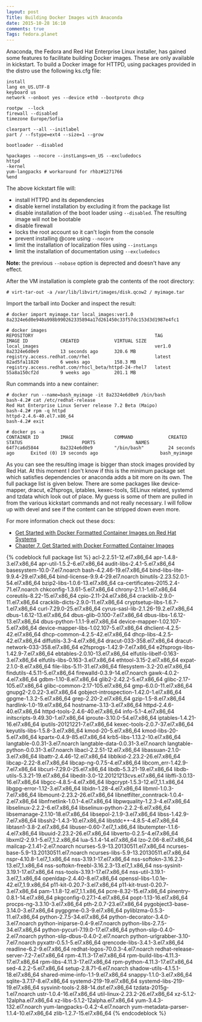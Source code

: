 ```yaml
---
layout: post
Title: Building Docker Images with Anaconda
date: 2015-10-28 16:10
comments: true
Tags: fedora.planet
---
```


Anaconda, the Fedora and Red Hat Enterprise Linux installer, has gained some
features to facilitate building Docker images. These are only available
in kickstart. To build a Docker image for HTTPD, using packages provided in the
distro use the following ks.cfg file:

    install
    lang en_US.UTF-8
    keyboard us
    network --onboot yes --device eth0 --bootproto dhcp

    rootpw  --lock
    firewall --disabled
    timezone Europe/Sofia

    clearpart --all --initlabel
    part / --fstype=ext4 --size=1 --grow

    bootloader --disabled

    %packages --nocore --instLangs=en_US --excludedocs
    httpd
    -kernel
    yum-langpacks # workaround for rhbz#1271766
    %end

The above kickstart file will:

* install HTTPD and its dependencies
* disable kernel installation by excluding it from the package list
* disable installation of the boot loader using `--disabled`. The resulting image
will not be bootable
* disable firewall
* locks the root account so it can't login from the console
* prevent installing @core using `--nocore`
* limit the installation of localization files using `--instLangs`
* limit the installation of documentation using `--excludedocs`

**Note:** the previous `--nobase` option is deprected and doesn't have any effect.


After the VM installation is complete grab the contents of the root directory:

    # virt-tar-out -a /var/lib/libvirt/images/disk.qcow2 / myimage.tar


Import the tarball into Docker and inspect the result:

    # docker import myimage.tar local_images:ver1.0
    8a2324e6d0e940a998b990262335894a17d261450c33f57dc153d3d1987e4fc1
    
    # docker images
    REPOSITORY                                             TAG                 IMAGE ID            CREATED             VIRTUAL SIZE
    local_images                                           ver1.0              8a2324e6d0e9        13 seconds ago      320.6 MB
    registry.access.redhat.com/rhel                        latest              82ad5fa11820        6 weeks ago         158.3 MB
    registry.access.redhat.com/rhscl_beta/httpd-24-rhel7   latest              55a8a150cf2d        9 weeks ago         201.1 MB

Run commands into a new container: 

    # docker run --name=bash_myimage -it 8a2324e6d0e9 /bin/bash
    bash-4.2# cat /etc/redhat-release 
    Red Hat Enterprise Linux Server release 7.2 Beta (Maipo)
    bash-4.2# rpm -q httpd
    httpd-2.4.6-40.el7.x86_64
    bash-4.2# exit

    # docker ps -a
    CONTAINER ID        IMAGE               COMMAND             CREATED             STATUS                      PORTS               NAMES
    64f7ca6d5844        8a2324e6d0e9        "/bin/bash"         24 seconds ago      Exited (0) 19 seconds ago                       bash_myimage


As you can see the resulting image is bigger than stock images provided by Red Hat.
At this moment I don't know if this is the minimum package set which satisfies
dependencies or anaconda adds a bit more on its own. The full package list is
given below. There are some packages like  device-mapper, dracut, e2fsprogs,
iptables, kexec-tools, SELinux related, systemd and tzdata which look out
of place. My guess is some of them are pulled in from the various kickstart
commands and not really necessary. I will follow up with devel and see if
the content can be stripped down even more.

For more information check out these docs:

* [Get Started with Docker Formatted Container Images on Red Hat Systems](https://access.redhat.com/articles/881893)
* [Chapter 7. Get Started with Docker Formatted Container Images](https://access.redhat.com/documentation/en/red-hat-enterprise-linux-atomic-host/version-7/red-hat-enterprise-linux-atomic-host-7-getting-started-with-containers/chapter-7-get-started-with-docker-formatted-container-images)

{% codeblock full package list %}
acl-2.2.51-12.el7.x86_64
apr-1.4.8-3.el7.x86_64
apr-util-1.5.2-6.el7.x86_64
audit-libs-2.4.1-5.el7.x86_64
basesystem-10.0-7.el7.noarch
bash-4.2.46-19.el7.x86_64
bind-libs-lite-9.9.4-29.el7.x86_64
bind-license-9.9.4-29.el7.noarch
binutils-2.23.52.0.1-54.el7.x86_64
bzip2-libs-1.0.6-13.el7.x86_64
ca-certificates-2015.2.4-71.el7.noarch
chkconfig-1.3.61-5.el7.x86_64
chrony-2.1.1-1.el7.x86_64
coreutils-8.22-15.el7.x86_64
cpio-2.11-24.el7.x86_64
cracklib-2.9.0-11.el7.x86_64
cracklib-dicts-2.9.0-11.el7.x86_64
cryptsetup-libs-1.6.7-1.el7.x86_64
curl-7.29.0-25.el7.x86_64
cyrus-sasl-lib-2.1.26-19.2.el7.x86_64
dbus-1.6.12-13.el7.x86_64
dbus-glib-0.100-7.el7.x86_64
dbus-libs-1.6.12-13.el7.x86_64
dbus-python-1.1.1-9.el7.x86_64
device-mapper-1.02.107-5.el7.x86_64
device-mapper-libs-1.02.107-5.el7.x86_64
dhclient-4.2.5-42.el7.x86_64
dhcp-common-4.2.5-42.el7.x86_64
dhcp-libs-4.2.5-42.el7.x86_64
diffutils-3.3-4.el7.x86_64
dracut-033-358.el7.x86_64
dracut-network-033-358.el7.x86_64
e2fsprogs-1.42.9-7.el7.x86_64
e2fsprogs-libs-1.42.9-7.el7.x86_64
ebtables-2.0.10-13.el7.x86_64
elfutils-libelf-0.163-3.el7.x86_64
elfutils-libs-0.163-3.el7.x86_64
ethtool-3.15-2.el7.x86_64
expat-2.1.0-8.el7.x86_64
file-libs-5.11-31.el7.x86_64
filesystem-3.2-20.el7.x86_64
findutils-4.5.11-5.el7.x86_64
firewalld-0.3.9-14.el7.noarch
gawk-4.0.2-4.el7.x86_64
gdbm-1.10-8.el7.x86_64
glib2-2.42.2-5.el7.x86_64
glibc-2.17-105.el7.x86_64
glibc-common-2.17-105.el7.x86_64
gmp-6.0.0-11.el7.x86_64
gnupg2-2.0.22-3.el7.x86_64
gobject-introspection-1.42.0-1.el7.x86_64
gpgme-1.3.2-5.el7.x86_64
grep-2.20-2.el7.x86_64
gzip-1.5-8.el7.x86_64
hardlink-1.0-19.el7.x86_64
hostname-3.13-3.el7.x86_64
httpd-2.4.6-40.el7.x86_64
httpd-tools-2.4.6-40.el7.x86_64
info-5.1-4.el7.x86_64
initscripts-9.49.30-1.el7.x86_64
iproute-3.10.0-54.el7.x86_64
iptables-1.4.21-16.el7.x86_64
iputils-20121221-7.el7.x86_64
kexec-tools-2.0.7-37.el7.x86_64
keyutils-libs-1.5.8-3.el7.x86_64
kmod-20-5.el7.x86_64
kmod-libs-20-5.el7.x86_64
kpartx-0.4.9-85.el7.x86_64
krb5-libs-1.13.2-10.el7.x86_64
langtable-0.0.31-3.el7.noarch
langtable-data-0.0.31-3.el7.noarch
langtable-python-0.0.31-3.el7.noarch
libacl-2.2.51-12.el7.x86_64
libassuan-2.1.0-3.el7.x86_64
libattr-2.4.46-12.el7.x86_64
libblkid-2.23.2-26.el7.x86_64
libcap-2.22-8.el7.x86_64
libcap-ng-0.7.5-4.el7.x86_64
libcom_err-1.42.9-7.el7.x86_64
libcurl-7.29.0-25.el7.x86_64
libdb-5.3.21-19.el7.x86_64
libdb-utils-5.3.21-19.el7.x86_64
libedit-3.0-12.20121213cvs.el7.x86_64
libffi-3.0.13-16.el7.x86_64
libgcc-4.8.5-4.el7.x86_64
libgcrypt-1.5.3-12.el7_1.1.x86_64
libgpg-error-1.12-3.el7.x86_64
libidn-1.28-4.el7.x86_64
libmnl-1.0.3-7.el7.x86_64
libmount-2.23.2-26.el7.x86_64
libnetfilter_conntrack-1.0.4-2.el7.x86_64
libnfnetlink-1.0.1-4.el7.x86_64
libpwquality-1.2.3-4.el7.x86_64
libselinux-2.2.2-6.el7.x86_64
libselinux-python-2.2.2-6.el7.x86_64
libsemanage-2.1.10-18.el7.x86_64
libsepol-2.1.9-3.el7.x86_64
libss-1.42.9-7.el7.x86_64
libssh2-1.4.3-10.el7.x86_64
libstdc++-4.8.5-4.el7.x86_64
libtasn1-3.8-2.el7.x86_64
libuser-0.60-7.el7_1.x86_64
libutempter-1.1.6-4.el7.x86_64
libuuid-2.23.2-26.el7.x86_64
libverto-0.2.5-4.el7.x86_64
libxml2-2.9.1-5.el7_1.2.x86_64
lua-5.1.4-14.el7.x86_64
lzo-2.06-8.el7.x86_64
mailcap-2.1.41-2.el7.noarch
ncurses-5.9-13.20130511.el7.x86_64
ncurses-base-5.9-13.20130511.el7.noarch
ncurses-libs-5.9-13.20130511.el7.x86_64
nspr-4.10.8-1.el7_1.x86_64
nss-3.19.1-17.el7.x86_64
nss-softokn-3.16.2.3-13.el7_1.x86_64
nss-softokn-freebl-3.16.2.3-13.el7_1.x86_64
nss-sysinit-3.19.1-17.el7.x86_64
nss-tools-3.19.1-17.el7.x86_64
nss-util-3.19.1-3.el7_1.x86_64
openldap-2.4.40-8.el7.x86_64
openssl-libs-1.0.1e-42.el7_1.9.x86_64
p11-kit-0.20.7-3.el7.x86_64
p11-kit-trust-0.20.7-3.el7.x86_64
pam-1.1.8-12.el7_1.1.x86_64
pcre-8.32-15.el7.x86_64
pinentry-0.8.1-14.el7.x86_64
pkgconfig-0.27.1-4.el7.x86_64
popt-1.13-16.el7.x86_64
procps-ng-3.3.10-3.el7.x86_64
pth-2.0.7-23.el7.x86_64
pygobject3-base-3.14.0-3.el7.x86_64
pygpgme-0.3-9.el7.x86_64
pyliblzma-0.5.3-11.el7.x86_64
python-2.7.5-34.el7.x86_64
python-decorator-3.4.0-3.el7.noarch
python-iniparse-0.4-9.el7.noarch
python-libs-2.7.5-34.el7.x86_64
python-pycurl-7.19.0-17.el7.x86_64
python-slip-0.4.0-2.el7.noarch
python-slip-dbus-0.4.0-2.el7.noarch
python-urlgrabber-3.10-7.el7.noarch
pyxattr-0.5.1-5.el7.x86_64
qrencode-libs-3.4.1-3.el7.x86_64
readline-6.2-9.el7.x86_64
redhat-logos-70.0.3-4.el7.noarch
redhat-release-server-7.2-7.el7.x86_64
rpm-4.11.3-17.el7.x86_64
rpm-build-libs-4.11.3-17.el7.x86_64
rpm-libs-4.11.3-17.el7.x86_64
rpm-python-4.11.3-17.el7.x86_64
sed-4.2.2-5.el7.x86_64
setup-2.8.71-6.el7.noarch
shadow-utils-4.1.5.1-18.el7.x86_64
shared-mime-info-1.1-9.el7.x86_64
snappy-1.1.0-3.el7.x86_64
sqlite-3.7.17-8.el7.x86_64
systemd-219-19.el7.x86_64
systemd-libs-219-19.el7.x86_64
sysvinit-tools-2.88-14.dsf.el7.x86_64
tzdata-2015g-1.el7.noarch
ustr-1.0.4-16.el7.x86_64
util-linux-2.23.2-26.el7.x86_64
xz-5.1.2-12alpha.el7.x86_64
xz-libs-5.1.2-12alpha.el7.x86_64
yum-3.4.3-132.el7.noarch
yum-langpacks-0.4.2-4.el7.noarch
yum-metadata-parser-1.1.4-10.el7.x86_64
zlib-1.2.7-15.el7.x86_64
{% endcodeblock %}

